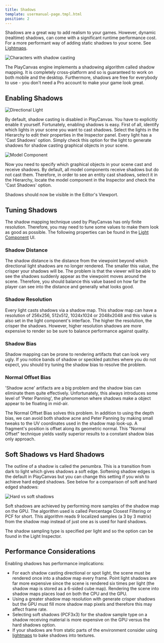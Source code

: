 ```yaml
---
title: Shadows
template: usermanual-page.tmpl.html
position: 2
---
```


Shadows are a great way to add realism to your games. However, dynamic (realtime) shadows, can come with a significant runtime performance cost. For a more performant way of adding static shadows to your scene. See [Lightmaps][4].

![Characters with shadow casting][1]

The PlayCanvas engine implements a shadowing algorithm called shadow mapping. It is completely cross-platform and so is guaranteed to work on both mobile and the desktop. Furthermore, shadows are free for everybody to use - you don't need a Pro account to make your game look great.

## Enabling Shadows

![Directional Light][5]

By default, shadow casting is disabled in PlayCanvas. You have to explicitly enable it yourself. Fortunately, enabling shadows is easy. First of all, identify which lights in your scene you want to cast shadows. Select the lights in the Hierarchy to edit their properties in the Inspector panel. Every light has a 'Cast Shadows' option. Simply check this option for the light to generate shadows for shadow casting graphical objects in your scene.

![Model Component][6]

Now you need to specify which graphical objects in your scene cast and receive shadows. By default, all model components receive shadows but do not cast them. Therefore, in order to see an entity cast shadows, select it in the Hierarchy, locate the model component in the Inspector and check the 'Cast Shadows' option.

Shadows should now be visible in the Editor's Viewport.

## Tuning Shadows

The shadow mapping technique used by PlayCanvas has only finite resolution. Therefore, you may need to tune some values to make them look as good as possible. The following properties can be found in the [Light Component][2] UI.

### Shadow Distance

The shadow distance is the distance from the viewpoint beyond which directional light shadows are no longer rendered. The smaller this value, the crisper your shadows will be. The problem is that the viewer will be able to see the shadows suddenly appear as the viewpoint moves around the scene. Therefore, you should balance this value based on how far the player can see into the distance and generally what looks good.

### Shadow Resolution

Every light casts shadows via a shadow map. This shadow map can have a resolution of 256x256, 512x512, 1024x1024 or 2048x2048 and this value is also set in the light component's interface. The higher the resolution, the crisper the shadows. However, higher resolution shadows are more expensive to render so be sure to balance performance against quality.

### Shadow Bias

Shadow mapping can be prone to rendering artifacts that can look very ugly. If you notice bands of shadow or speckled patches where you do not expect, you should try tuning the shadow bias to resolve the problem.

### Normal Offset Bias

'Shadow acne' artifacts are a big problem and the shadow bias can eliminate them quite effectively. Unfortunately, this always introduces some level of 'Peter Panning', the phenomenon where shadows make a object appear to be floating in mid-air.

The Normal Offset Bias solves this problem. In addition to using the depth bias, we can avoid both shadow acne and Peter Panning by making small tweaks to the UV coordinates used in the shadow map look-up. A fragment's position is offset along its geometric normal. This "Normal Offset" technique yields vastly superior results to a constant shadow bias only approach.

## Soft Shadows vs Hard Shadows

The outline of a shadow is called the penumbra. This is a transition from dark to light which gives shadows a soft edge. Softening shadow edges is the default in PlayCanvas but you can change this setting if you wish to achieve hard edged shadows. See below for a comparison of soft and hard edged shadows:

![Hard vs soft shadows][3]

Soft shadows are achieved by performing more samples of the shadow map on the GPU. The algorithm used is called Percentage Closest Filtering or PCF for short. This algorithm reads 9 localized samples (a 3 by 3 matrix) from the shadow map instead of just one as is used for hard shadows.

The shadow sampling type is specified per light and so the option can be found in the Light Inspector.

## Performance Considerations

Enabling shadows has performance implications:

* For each shadow casting directional or spot light, the scene must be rendered once into a shadow map every frame. Point light shadows are far more expensive since the scene is rendered six times per light (the shadow map is stored as a 6-sided cube map). Rendering the scene into shadow maps places load on both the CPU and the GPU.
* Using a greater shadow map resolution with generate crisper shadows but the GPU must fill more shadow map pixels and therefore this may affect frame rate.
* Selecting soft shadows (PCF3x3) for the shadow sample type on a shadow receiving material is more expensive on the GPU versus the hard shadows option.
* If your shadows are from static parts of the environment consider using [lightmaps][4] to bake shadows into textures.

[1]: /images/user-manual/graphics/shadows/doom3_shadows.jpg
[2]: /user-manual/packs/components/light
[3]: /images/user-manual/graphics/shadows/hard_vs_soft.jpg
[4]: /user-manual/graphics/lighting/lightmapping
[5]: /images/user-manual/scenes/components/component-light-directional.png
[6]: /images/user-manual/scenes/components/component-model.png
